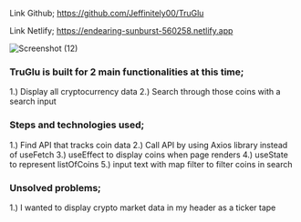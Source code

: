 Link Github; https://github.com/Jeffinitely00/TruGlu

Link Netlify; https://endearing-sunburst-560258.netlify.app

![Screenshot (12)](https://github.com/Jeffinitely00/TruGlu/assets/125405037/9193a431-26c1-4af7-bbcb-95e18429d2cf)

<h3>TruGlu is built for 2 main functionalities at this time;</h3>

1.) Display all cryptocurrency data
2.) Search through those coins with a search input

<h3>Steps and technologies used;</h3>

1.) Find API that tracks coin data
2.) Call API by using Axios library instead of useFetch
3.) useEffect to display coins when page renders
4.) useState to represent listOfCoins
5.) input text with map filter to filter coins in search

<h3>Unsolved problems;</h3>

1.) I wanted to display crypto market data in my header as a ticker tape
